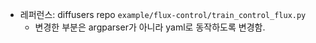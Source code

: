 * 레퍼런스: diffusers repo `example/flux-control/train_control_flux.py`  
    * 변경한 부분은 argparser가 아니라 yaml로 동작하도록 변경함.  